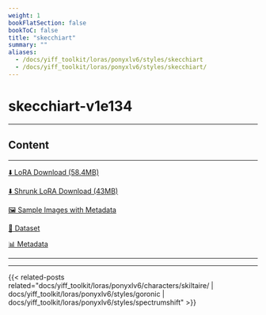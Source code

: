 ```yaml
---
weight: 1
bookFlatSection: false
bookToC: false
title: "skecchiart"
summary: ""
aliases:
  - /docs/yiff_toolkit/loras/ponyxlv6/styles/skecchiart
  - /docs/yiff_toolkit/loras/ponyxlv6/styles/skecchiart/
---
```


<!--markdownlint-disable MD025 MD033 -->

# skecchiart-v1e134

---

## Content

---

[⬇️ LoRA Download (58.4MB)](https://huggingface.co/k4d3/yiff_toolkit/resolve/main/ponyxl_loras/skecchiart-v1e134.safetensors?download=true)

[⬇️ Shrunk LoRA Download (43MB)](https://huggingface.co/k4d3/yiff_toolkit/resolve/main/ponyxl_loras_shrunk_2/skecchiart-v1e134_frockpt1_th-3.55.safetensors?download=true)

[🖼️ Sample Images with Metadata](https://huggingface.co/k4d3/yiff_toolkit/tree/main/static/{})

[📐 Dataset](https://huggingface.co/datasets/k4d3/furry/tree/main/by_skecchiart)

[📊 Metadata](https://huggingface.co/k4d3/yiff_toolkit/raw/main/ponyxl_loras/skecchiart-v1e134.json)

---

---

{{< related-posts related="docs/yiff_toolkit/loras/ponyxlv6/characters/skiltaire/ | docs/yiff_toolkit/loras/ponyxlv6/styles/goronic | docs/yiff_toolkit/loras/ponyxlv6/styles/spectrumshift" >}}
